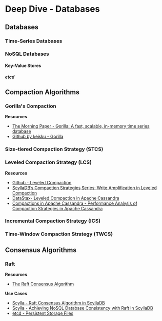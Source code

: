 # Deep Dive - Databases
## Databases
### Time-Series Databases
### NoSQL Databases
#### Key-Value Stores
##### etcd

## Compaction Algorithms
### Gorilla's Compaction
**Resources**
- [The Morning Paper - Gorilla: A fast, scalable, in-memory time series database](https://blog.acolyer.org/2016/05/03/gorilla-a-fast-scalable-in-memory-time-series-database/)
- [Github by keisku - Gorilla](https://github.com/keisku/gorilla/tree/main)
### Size-tiered Compaction Strategy (STCS)
### Leveled Compaction Strategy (LCS)
**Resources**
- [Github - Leveled Compaction](https://github.com/facebook/rocksdb/wiki/Leveled-Compaction)
- [ScyllaDB’s Compaction Strategies Series: Write Amplification in Leveled Compaction](https://www.scylladb.com/2018/01/31/compaction-series-leveled-compaction/)
- [DataStax- Leveled Compaction in Apache Cassandra](https://www.datastax.com/blog/leveled-compaction-apache-cassandra)
- [Compactions in Apache Cassandra - Performance Analysis of Compaction Strategies in Apache Cassandra](https://www.diva-portal.org/smash/get/diva2:948190/FULLTEXT02)
### Incremental Compaction Strategy (ICS)
### Time-Window Compaction Strategy (TWCS)

## Consensus Algorithms
### Raft
**Resources**
- [The Raft Consensus Algorithm](https://raft.github.io/)

**Use Cases**
- [Scylla - Raft Consensus Algorithm in ScyllaDB](https://opensource.docs.scylladb.com/stable/architecture/raft.html)
- [Scylla - Achieving NoSQL Database Consistency with Raft in ScyllaDB](https://www.scylladb.com/tech-talk/achieving-nosql-database-consistency-with-raft-in-scylla/)
- [etcd - Persistent Storage Files](https://etcd.io/docs/v3.5/learning/persistent-storage-files/)

